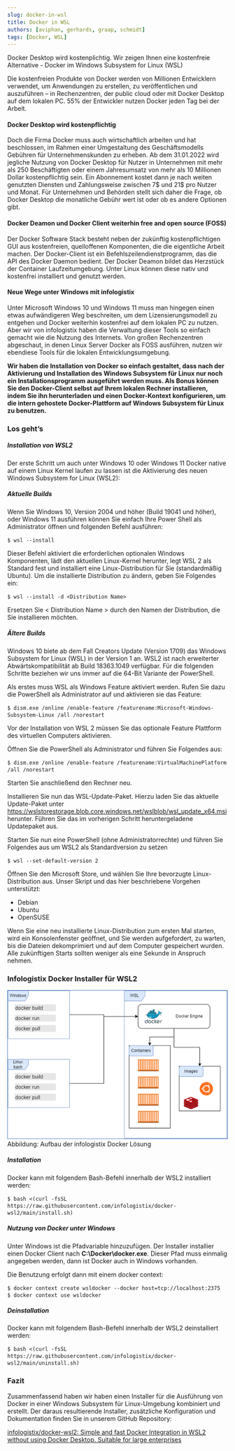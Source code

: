 ```yaml
---
slug: docker-in-wsl
title: Docker in WSL
authors: [aviphan, gerhards, graap, schmidt]
tags: [Docker, WSL]
---
```

Docker Desktop wird kostenplichtig. Wir zeigen Ihnen eine kostenfreie Alternative - Docker im Windows Subsystem for Linux (WSL)
<!--truncate-->

Die kostenfreien Produkte von Docker werden von Millionen Entwicklern verwendet, um Anwendungen zu erstellen, zu veröffentlichen und auszuführen – in Rechenzentren, der public cloud oder mit Docker Desktop auf dem lokalen PC. 55% der Entwickler nutzen Docker jeden Tag bei der Arbeit.

#### Docker Desktop wird kostenpflichtig
Doch die Firma Docker muss auch wirtschaftlich arbeiten und hat beschlossen, im Rahmen einer Umgestaltung des Geschäftsmodells Gebühren für Unternehmenskunden zu erheben. Ab dem 31.01.2022 wird jegliche Nutzung von Docker Desktop für Nutzer in Unternehmen mit mehr als 250 Beschäftigten oder einem Jahresumsatz von mehr als 10 Millionen Dollar kostenpflichtig sein. Ein Abonnement kostet dann je nach weiten genutzten Diensten und Zahlungsweise zwischen 7$ und 21$ pro Nutzer und Monat. Für Unternehmen und Behörden stellt sich daher die Frage, ob Docker Desktop die monatliche Gebühr wert ist oder ob es andere Optionen gibt.

#### Docker Deamon und Docker Client weiterhin free and open source (FOSS)
Der Docker Software Stack besteht neben der zukünftig kostenpflichtigen GUI aus kostenfreien, quelloffenen Komponenten, die die eigentliche Arbeit machen. Der Docker-Client ist ein Befehlszeilendienstprogramm, das die API des Docker Daemon bedient. Der Docker Deamon bildet das Herzstück der Container Laufzeitumgebung. Unter Linux können diese nativ und kostenfrei installiert und genutzt werden.

#### Neue Wege unter Windows mit infologistix
Unter Microsoft Windows 10 und Windows 11 muss man hingegen einen etwas aufwändigeren Weg beschreiten, um dem Lizensierungsmodell zu entgehen und Docker weiterhin kostenfrei auf dem lokalen PC zu nutzen. Aber wir von infologistix haben die Verwaltung dieser Tools so einfach gemacht wie die Nutzung des Internets. Von großen Rechenzentren abgeschaut, in denen Linux Server Docker als FOSS ausführen, nutzen wir ebendiese Tools für die lokalen Entwicklungsumgebung.

**Wir haben die Installation von Docker so einfach gestaltet, dass nach der Aktivierung und Installation des Windows Subsystem für Linux nur noch ein Installationsprogramm ausgeführt werden muss. Als Bonus können Sie den Docker-Client selbst auf Ihrem lokalen Rechner installieren, indem Sie ihn herunterladen und einen Docker-Kontext konfigurieren, um die intern gehostete Docker-Plattform auf Windows Subsystem für Linux zu benutzen.**

### Los geht’s
##### Installation von WSL2
Der erste Schritt um auch unter Windows 10 oder Windows 11 Docker native auf einem Linux Kernel laufen zu lassen ist die Aktivierung des neuen Windows Subsystem for Linux (WSL2):

##### Aktuelle Builds
Wenn Sie Windows 10, Version 2004 und höher (Build 19041 und höher), oder Windows 11 ausführen können Sie einfach Ihre Power Shell als Administrator öffnen und folgenden Befehl ausführen:
```
$ wsl --install
```
Dieser Befehl aktiviert die erforderlichen optionalen Windows Komponenten, lädt den aktuellen Linux-Kernel herunter, legt WSL 2 als Standard fest und installiert eine Linux-Distribution für Sie (standardmäßig Ubuntu). Um die installierte Distribution zu ändern, geben Sie Folgendes ein:
```
$ wsl --install -d <Distribution Name>
```
Ersetzen Sie < Distribution Name >  durch den Namen der Distribution, die Sie installieren möchten.
##### Ältere Builds
Windows 10 biete ab dem Fall Creators Update (Version 1709) das Windows Subsystem for Linux (WSL) in der Version 1 an. WSL2 ist nach erweiterter Abwärtskompatibilität ab Build 18363.1049 verfügbar. Für die folgenden Schritte beziehen wir uns immer auf die 64-Bit Variante der PowerShell.

Als erstes muss WSL als Windows Feature aktiviert werden. Rufen Sie dazu die PowerShell als Administrator auf und aktivieren sie das Feature:
```
$ dism.exe /online /enable-feature /featurename:Microsoft-Windows-Subsystem-Linux /all /norestart
```
Vor der Installation von WSL 2 müssen Sie das optionale Feature Plattform des virtuellen Computers aktivieren.

Öffnen Sie die PowerShell als Administrator und führen Sie Folgendes aus:
```
$ dism.exe /online /enable-feature /featurename:VirtualMachinePlatform /all /norestart
```
Starten Sie anschließend den Rechner neu.

Installieren Sie nun das WSL-Update-Paket. Hierzu laden Sie das aktuelle Update-Paket unter https://wslstorestorage.blob.core.windows.net/wslblob/wsl_update_x64.msi herunter. Führen Sie das im vorherigen Schritt heruntergeladene Updatepaket aus.

Starten Sie nun eine PowerShell (ohne Administratorrechte) und führen Sie Folgendes aus um WSL2 als Standardversion zu setzen
```
$ wsl --set-default-version 2
```
Öffnen Sie den Microsoft Store, und wählen Sie Ihre bevorzugte Linux-Distribution aus. Unser Skript und das hier beschriebene Vorgehen unterstützt:
- Debian
- Ubuntu
- OpenSUSE

Wenn Sie eine neu installierte Linux-Distribution zum ersten Mal starten, wird ein Konsolenfenster geöffnet, und Sie werden aufgefordert, zu warten, bis die Dateien dekomprimiert und auf dem Computer gespeichert wurden. Alle zukünftigen Starts sollten weniger als eine Sekunde in Anspruch nehmen.

### Infologistix Docker Installer für WSL2
![Aufbau der infologistix Docker Lösung](img/docker-wsl-aufbau.png)
Abbildung: Aufbau der infologistix Docker Lösung

##### Installation
Docker kann mit folgendem Bash-Befehl innerhalb der WSL2 installiert werden:
```
$ bash <(curl -fsSL https://raw.githubusercontent.com/infologistix/docker-wsl2/main/install.sh)
```
##### Nutzung von Docker unter Windows
Unter Windows ist die Pfadvariable hinzuzufügen. Der Installer installier einen Docker Client nach **C:\Docker\docker.exe**. Dieser Pfad muss einmalig angegeben werden, dann ist Docker auch in Windows vorhanden.

Die Benutzung erfolgt dann mit einem docker context:
```
$ docker context create wsldocker --docker host=tcp://localhost:2375
$ docker context use wsldocker
```
##### Deinstallation
Docker kann mit folgendem Bash-Befehl innerhalb der WSL2 deinstalliert werden:
```
$ bash <(curl -fsSL https://raw.githubusercontent.com/infologistix/docker-wsl2/main/uninstall.sh)
```
### Fazit
Zusammenfassend haben wir haben einen Installer für die Ausführung von Docker in einer Windows Subsystem für Linux-Umgebung kombiniert und erstellt. Der daraus resultierende Installer, zusätzliche Konfiguration und Dokumentation finden Sie in unserem GitHub Repository:

[infologistix/docker-wsl2: Simple and fast Docker Integration in WSL2 without using Docker Desktop. Suitable for large enterprises](https://github.com/infologistix/docker-wsl2)